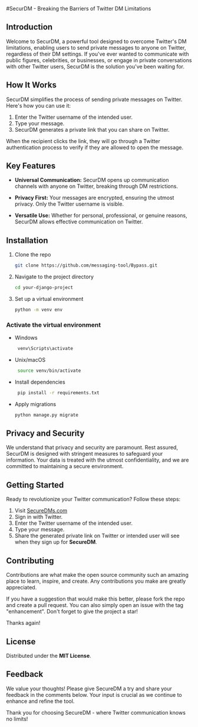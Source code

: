 #SecurDM - Breaking the Barriers of Twitter DM Limitations

## Introduction

Welcome to SecurDM, a powerful tool designed to overcome Twitter's DM limitations, enabling users to send private messages to anyone on Twitter, regardless of their DM settings. If you've ever wanted to communicate with public figures, celebrities, or businesses, or engage in private conversations with other Twitter users, SecurDM is the solution you've been waiting for.

## How It Works

SecurDM simplifies the process of sending private messages on Twitter. Here's how you can use it:

1. Enter the Twitter username of the intended user.
2. Type your message.
3. SecurDM generates a private link that you can share on Twitter.

When the recipient clicks the link, they will go through a Twitter authentication process to verify if they are allowed to open the message.

## Key Features

- **Universal Communication:** SecurDM opens up communication channels with anyone on Twitter, breaking through DM restrictions.

- **Privacy First:** Your messages are encrypted, ensuring the utmost privacy. Only the Twitter username is visible.

- **Versatile Use:** Whether for personal, professional, or genuine reasons, SecurDM allows effective communication on Twitter.

## Installation

1. Clone the repo
   ```sh
   git clone https://github.com/messaging-tool/Bypass.git
   ```

2. Navigate to the project directory
   ```sh
   cd your-django-project
   ```

3. Set up a virtual environment
   ```sh
   python -m venv env
   ```

### Activate the virtual environment
- Windows
  ```sh
   venv\Scripts\activate

   ```
- Unix/macOS
  ```sh
   source venv/bin/activate

   ```

- Install dependencies
  ```sh
   pip install -r requirements.txt

   ```


- Apply migrations
  ```sh
  python manage.py migrate

   ```


## Privacy and Security

We understand that privacy and security are paramount. Rest assured, SecurDM is designed with stringent measures to safeguard your information. Your data is treated with the utmost confidentiality, and we are committed to maintaining a secure environment.

## Getting Started

Ready to revolutionize your Twitter communication? Follow these steps:

1. Visit [SecureDMs.com](https://SecureDMs.com)
2. Sign in with Twitter.
3. Enter the Twitter username of the intended user.
4. Type your message.
5. Share the generated private link on Twitter or intended user will see when they sign up for **SecureDM**.

## Contributing

Contributions are what make the open source community such an amazing place to learn, inspire, and create. Any contributions you make are greatly appreciated.

If you have a suggestion that would make this better, please fork the repo and create a pull request. You can also simply open an issue with the tag "enhancement". Don't forget to give the project a star! 

Thanks again!

## License
Distributed under the **MIT License**. 

## Feedback

We value your thoughts! Please give SecureDM a try and share your feedback in the comments below. Your input is crucial as we continue to enhance and refine the tool.

Thank you for choosing SecureDM - where Twitter communication knows no limits!
